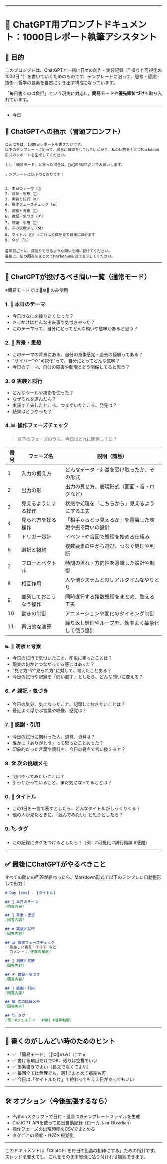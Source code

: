 
---
# 📝 ChatGPT用プロンプトドキュメント：1000日レポート執筆アシスタント

## 🎯 目的

このプロンプトは、ChatGPTと一緒に日々の創作・実装記録（" 操りと可視化の1000日 "）を書いていくためのものです。テンプレートに沿って、思考・感謝・技術・哲学の要素を自然に引き出す構成になっています。

「毎日書くのは負担」という現実に対応し，**簡易モード**や**優先順位づけ**も取り入れています。

---
* 今日

## 🧠 ChatGPTへの指示（冒頭プロンプト）

```
こんにちは、1000日レポートを書きたいです。
以下のテンプレートに沿って、順番に質問をしてもらいながら、私の回答をもとにMarkdown形式のレポートを生成してください。

もし「簡易モード」と言った場合は、🎯⚙️🔁の3項目だけでお願いします。

テンプレートは以下のとおりです：


1. 本日のテーマ（🎯）
2. 背景・思想（🧠）
3. 実装と試行（⚙️）
4. 操作フェーズチェック（📊）
5. 洞察と考察（🔁）
6. 雑記・気づき（🪶）
7. 感謝・引用（🙏）
8. 次の挑戦メモ（🛠）
0. タイトル（📝）※これは全体を見て最後に決めます
9. タグ（🏷）

各項目ごとに、深掘りできるような問いを順に投げてください。
最後に、私の回答をまとめてMarkdown形式で表示してください。
```

---

## 🤖 ChatGPTが投げるべき問い一覧（通常モード）

※簡易モードでは 🎯⚙️🔁 のみ使用

### 1. 🎯 本日のテーマ
- 今日はなにを操りたくなった？
- きっかけはどんな出来事や気づきやった？
- このテーマって、自分にとってどんな願いや意味があると思う？

### 2. 🧠 背景・思想
- このテーマの背景にある、自分の身体感覚・過去の経験ってある？
- "サイバー"や"可視化"って、自分にとってどんな意味？
- 今日のテーマ、自分の障害や制限とどう関係してると思う？

### 3. ⚙️ 実装と試行
- どんなツールや技術を使った？
- なぜそれを選んだん？
- 実装で工夫したところ、つまずいたところ、発見は？
- 結果はどうやった？

### 4. 📊 操作フェーズチェック
> 以下のフェーズのうち、今日はどれに関係してた？

| 番号 | フェーズ名       | 説明（簡易）                      |
| -- | ----------- | --------------------------- |
| 1  | 入力の据え方      | どんなデータ・刺激を受け取ったか、その形式       |
| 2  | 出力の形        | 出力の見せ方、表現形式（画面・音・ログなど）      |
| 3  | 見えるようにする操作  | 状態や処理を「こちらから」見えるようにする工夫     |
| 4  | 見られ方を操る操作   | 「相手からどう見えるか」を意識した表現や振る舞いの設計 |
| 5  | トリガー設計      | イベントや合図で処理を始める仕組み           |
| 6  | 選択と接続       | 複数要素の中から選び、つなぐ処理や判断         |
| 7  | フローとベクトル    | 時間の流れ・方向性を意識した設計や制御         |
| 8  | 相互作用        | 人や他システムとのリアルタイムなやりとり        |
| 9  | 並列しておこうなう操作 | 同時進行する複数処理をまとめ、整える工夫        |
| 10 | 動きの制御       | アニメーションや変化のタイミング制御          |
| 11 | 再归的な演算      | 繰り返し処理やループを、効率よく抽象化して使う設計   |

### 5. 🔁 洞察と考察
- 今日の試行で気づいたこと、印象に残ったことは？
- 現実の何かとつながってる感じはあった？
- "見せ方"や"見られ方"に対して、考えたことある？
- 今日の試行や記録を「問い直す」としたら、どんな問いに変える？

### 6. 🪶 雑記・気づき
- 今日の気分、気になったこと、記録しておきたいことは？
- 最近よく浮かぶ言葉や映像、感覚は？

### 7. 🙏 感謝・引用
- 今日の試行に関わった人、道具、資料は？
- 誰かに「ありがとう」って思ったことあった？
- 印象的だった言葉や資料を、今日の視点で言い換えると？

### 8. 🛠 次の挑戦メモ
- 明日やってみたいことは？
- 引っかかっていること、まだ気になってることは？

### 0. 📝 タイトル
- この1日を一言で表すとしたら、どんなタイトルがしっくりくる？
- 他の人が見たときに、「読んでみたい」と思うとしたら？

### 9. 🏷 タグ
- この記録にタグをつけるとしたら？（例：#可視化 #試行錯誤 #感謝）

---

## ✅ 最後にChatGPTがやるべきこと

すべての問いの回答が終わったら、Markdown形式で以下のテンプレに自動整形して出力：

````markdown
# Day [xxx] - [タイトル]

## 🎯 本日のテーマ
[回答内容]

## 🧠 背景・思想
[回答内容]

## ⚙️ 実装と試行
[回答内容]

## 📊 操作フェーズチェック
- 該当した番号：①③⑥ など
- コメント：[任意の補足]

## 🔁 洞察と考察
[回答内容]

## 🪶 雑記・気づき
[回答内容]

## 🙏 感謝・引用
[回答内容]

## 🛠 次の挑戦メモ
[回答内容]

## 🏷 タグ
[例：#ジェスチャー #NDI #音声制御]
````

---

## 🧩 書くのがしんどい時のためのヒント

- ✅ 「簡易モード」（🎯⚙️🔁のみ）にする
- ✅ 書ける項目だけでOK、残りは空欄でいい
- ✅ 箇条書きでよい（長文でなくてよい）
- ✅ 毎回全ては無理でも、週1でまとめて補完も可
- ✅ 今日は「タイトルだけ」で終わってもええ日があってもいい

---

## 🛠 オプション（今後拡張するなら）

- Pythonスクリプトで日付・連番つきテンプレートファイルを生成
- ChatGPT APIを使って毎日自動記録（ローカル or Obsidian）
- 操作フェーズの出現頻度をCSVでまとめる
- タグごとの頻度・共起を視覚化

---

このドキュメントは「ChatGPTを毎日の創造の相棒にする」ための指針です。スレッドを変えても、これをそのまま冒頭に貼り付ければ継続できます。

